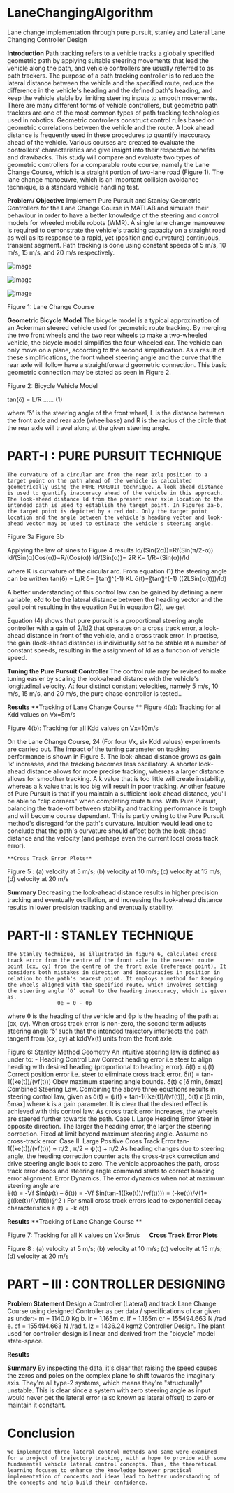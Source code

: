 # LaneChangingAlgorithm
Lane change implementation through pure pursuit, stanley and Lateral Lane Changing Controller Design


**Introduction**
	Path tracking refers to a vehicle tracks a globally specified geometric path by applying suitable steering movements that lead the vehicle along the path, and vehicle controllers are usually referred to as path trackers. The purpose of a path tracking controller is to reduce the lateral distance between the vehicle and the specified route, reduce the difference in the vehicle's heading and the defined path's heading, and keep the vehicle stable by limiting steering inputs to smooth movements. There are many different forms of vehicle controllers, but geometric path trackers are one of the most common types of path tracking technologies used in robotics. Geometric controllers construct control rules based on geometric correlations between the vehicle and the route. A look ahead distance is frequently used in these procedures to quantify inaccuracy ahead of the vehicle. Various courses are created to evaluate the controllers' characteristics and give insight into their respective benefits and drawbacks. This study will compare and evaluate two types of geometric controllers for a comparable route course, namely the Lane Change Course, which is a straight portion of two-lane road (Figure 1). The lane change manoeuvre, which is an important collision avoidance technique, is a standard vehicle handling test.

**Problem/ Objective**
	Implement Pure Pursuit and Stanley Geometric Controllers for the Lane Change Course in MATLAB and simulate their behaviour in order to have a better knowledge of the steering and control models for wheeled mobile robots (WMR). A single lane change manoeuvre is required to demonstrate the vehicle's tracking capacity on a straight road as well as its response to a rapid, yet (position and curvature) continuous, transient segment. Path tracking is done using  constant speeds of 5 m/s, 10 m/s, 15 m/s, and 20 m/s respectively.	
 
 ![image](https://user-images.githubusercontent.com/57298558/229783509-a612baf7-957e-4bbb-afac-8019e6df153a.png)

![image](https://user-images.githubusercontent.com/57298558/229783465-645724e9-3af1-4a11-a9f5-8cb8f8fcda3f.png)

![image](https://user-images.githubusercontent.com/57298558/229783521-2babfaf8-f3da-45ef-93f1-ee0e789ac1f2.png)

Figure 1: Lane Change Course
 
**Geometric Bicycle Model**
	The bicycle model is a typical approximation of an Ackerman steered vehicle used for geometric route tracking. By merging the two front wheels and the two rear wheels to make a two-wheeled vehicle, the bicycle model simplifies the four-wheeled car. The vehicle can only move on a plane, according to the second simplification. As a result of these simplifications, the front wheel steering angle and the curve that the rear axle will follow have a straightforward geometric connection. This basic geometric connection may be stated as seen in Figure 2.
 
Figure 2: Bicycle Vehicle Model
 
tan(δ) = L/R		…… (1)

where ‘δ’ is the steering angle of the front wheel, L is the distance between the front axle and rear axle (wheelbase) and R is the radius of the circle that the rear axle will travel along at the given steering angle.

# **PART-I	:	PURE PURSUIT TECHNIQUE**

	The curvature of a circular arc from the rear axle position to a target point on the path ahead of the vehicle is calculated geometrically using the PURE PURSUIT technique. A look ahead distance is used to quantify inaccuracy ahead of the vehicle in this approach. The look-ahead distance ld from the present rear axle location to the intended path is used to establish the target point. In Figures 3a-b, the target point is depicted by a red dot. Only the target point location and the angle between the vehicle's heading vector and look-ahead vector may be used to estimate the vehicle's steering angle.
 
 

Figure 3a	Figure 3b

Applying the law of sines to Figure 4 results
ld/(Sin(2α))=R/(Sin(π/2-α))	ld/(Sin(α)Cos(α))=R/(Cos(α))
ld/(Sin(α))= 2R	K= 1/R=(Sin(α))/ld     

where K is curvature of the circular arc. From equation (1) the steering angle can be written 
tan(δ) = L/R	δ= 〖tan〗^(-1) KL 
δ(t)=〖tan〗^(-1) ((2LSin(α(t)))/ld)

A better understanding of this control law can be gained by defining a new variable, eℓd to be the lateral distance between the heading vector and the goal point resulting in the equation
Put in equation (2), we get
 


Equation (4) shows that pure pursuit is a proportional steering angle controller with a gain of 2/ld2 that operates on a cross track error, a look-ahead distance in front of the vehicle, and a cross track error. In practise, the gain (look-ahead distance) is individually set to be stable at a number of constant speeds, resulting in the assignment of ld as a function of vehicle speed.

**Tuning the Pure Pursuit Controller**
	The control rule may be revised to make tuning easier by scaling the look-ahead distance with the vehicle's longitudinal velocity. At four distinct constant velocities, namely 5 m/s, 10 m/s, 15 m/s, and 20 m/s, the pure chase controller is tested.. 
 

**Results**
	**Tracking of Lane Change Course **
 Figure 4(a): Tracking for all Kdd values on Vx=5m/s
 
Figure 4(b): Tracking for all Kdd values on Vx=10m/s

On the Lane Change Course, 24 (For four Vx, six Kdd values) experiments are carried out. The impact of the tuning parameter on tracking performance is shown in Figure 5. The look-ahead distance grows as gain 'k' increases, and the tracking becomes less oscillatory. A shorter look-ahead distance allows for more precise tracking, whereas a larger distance allows for smoother tracking. A k value that is too little will create instability, whereas a k value that is too big will result in poor tracking. Another feature of Pure Pursuit is that if you maintain a sufficient look-ahead distance, you'll be able to "clip corners" when completing route turns. With Pure Pursuit, balancing the trade-off between stability and tracking performance is tough and will become course dependant. This is partly owing to the Pure Pursuit method's disregard for the path's curvature. Intuition would lead one to conclude that the path's curvature should affect both the look-ahead distance and the velocity (and perhaps even the current local cross track error).

	**Cross Track Error Plots**
       
Figure 5 :
(a) velocity at 5 m/s;
(b) velocity at 10 m/s;
(c) velocity at 15 m/s;
(d) velocity at 20 m/s

**Summary**
	Decreasing the look-ahead distance results in higher precision tracking and eventually oscillation, and increasing the look-ahead distance results in lower precision tracking and eventually stability.
 
 
# PART-II	:	STANLEY TECHNIQUE

	The Stanley technique, as illustrated in figure 6, calculates cross track error from the centre of the front axle to the nearest route point (cx, cy) from the centre of the front axle (reference point). It considers both mistakes in direction and inaccuracies in position in relation to the path's nearest point. It employs a method for keeping the wheels aligned with the specified route, which involves setting the steering angle ‘δ’ equal to the heading inaccuracy, which is given as.
					θe = θ - θp
where θ is the heading of the vehicle and θp is the heading of the path at (cx, cy). When cross track error is non-zero, the second term adjusts steering angle ‘δ’ such that the intended trajectory intersects the path tangent from (cx, cy) at kddVx(t) units from the front axle.
 	

Figure 6: Stanley Method Geometry 
	An intuitive steering law is defined as under to: -
	Heading Control Law
	Correct heading error i.e steer to align heading with desired heading (proportional to heading error).		δ(t) = ψ(t)
	Correct position error i.e. steer to eliminate cross track error. δ(t) = tan-1((ke(t))/(vf(t)))
	Obey maximum steering angle bounds. 	δ(t) ϵ [δ min, δmax]
	Combined Steering Law. Combining the above three equations results in steering control law, given as 
δ(t) = ψ(t) + tan-1((ke(t))/(vf(t))),	δ(t) ϵ [δ min, δmax]
where k is a gain parameter. It is clear that the desired effect is achieved with this control law: As cross track error increases, the wheels are steered further towards the path.
	Case I.	Large Heading Error
	Steer in opposite direction.
	The larger the heading error, the larger the steering correction.
	Fixed at limit beyond maximum steering angle.
	Assume no cross-track error.
	Case II.	Large Positive Cross Track Error
tan-1((ke(t))/(vf(t))) ≈ π/2		,	π/2 ≈ ψ(t) +  π/2
	As heading changes due to steering angle, the heading correction counter acts the cross-track correction and drive steering angle back to zero.
	The vehicle approaches the path, cross track error drops and steering angle command starts to correct heading error alignment.
	Error Dynamics. The error dynamics when not at maximum steering angle are 	
ѐ(t) = -Vf Sin(ψ(t) – δ(t)) = -Vf Sin(tan-1((ke(t))/(vf(t)))) = (-ke(t))/√(1+〖((ke(t))/(vf(t)))〗^2 )
	For small cross track errors lead to exponential decay characteristics 
ѐ (t) = -k e(t)

**Results**
	**Tracking of Lane Change Course **
 
Figure 7: Tracking for all K values on Vx=5m/s
 
	**Cross Track Error Plots**
       
Figure 8 :
(a) velocity at 5 m/s;	(b) velocity at 10 m/s;
(c) velocity at 15 m/s;	(d) velocity at 20 m/s


# PART – III	:	CONTROLLER DESIGNING

**Problem Statement**
	Design a Controller (Lateral) and track Lane Change Course using designed Controller as per data / specifications of car given as under:-
	m = 1140.0 Kg		b. lr = 1.165m			c. lf = 1.165m
	cr = 155494.663 N /rad	e. cf = 155494.663 N /rad	f. Iz = 1436.24 kgm2
	Controller Design.	The plant used for controller design is linear and derived from the "bicycle" model state-space.

**Results**
 

**Summary**
	By inspecting the data, it's clear that raising the speed causes the zeros and poles on the complex plane to shift towards the imaginary axis. They're all type-2 systems, which means they're "structurally" unstable. This is clear since a system with zero steering angle as input would never get the lateral error (also known as lateral offset) to zero or maintain it constant.
 
 
# **Conclusion**
	We implemented three lateral control methods and same were examined for a project of trajectory tracking, with a hope to provide with some fundamental vehicle lateral control concepts. Thus, the theoretical learning focuses to enhance the knowledge however practical implementation of concepts and ideas lead to better understanding of the concepts and help build their confidence.

